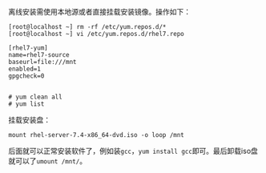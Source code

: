 离线安装需使用本地源或者直接挂载安装镜像。操作如下：

```
[root@localhost ~] rm -rf /etc/yum.repos.d/*      
[root@localhost ~] vi /etc/yum.repos.d/rhel7.repo

[rhel7-yum]
name=rhel7-source
baseurl=file:///mnt
enabled=1
gpgcheck=0


# yum clean all   
# yum list
```
挂载安装盘：
```shell
mount rhel-server-7.4-x86_64-dvd.iso -o loop /mnt
```

后面就可以正常安装软件了，例如装`gcc`，`yum install gcc`即可。最后卸载iso盘就可以了```umount /mnt/```。